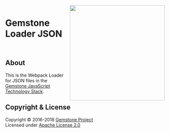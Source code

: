 
<img src="https://rawgit.com/gemstonejs/gemstone-artwork/master/gemstone-logo-white.svg" width="300" align="right" alt=""/>

Gemstone Loader JSON
====================

<p/>
<img src="https://nodei.co/npm/gemstone-loader-json.png?downloads=true&stars=true" alt=""/>
<p/>
<img src="https://david-dm.org/rse/gemstone-loader-json.png" alt=""/>

About
-----

This is the Webpack Loader for JSON files in the
[Gemstone JavaScript Technology Stack](http://gemstonejs.com).

Copyright &amp; License
-----------------------

Copyright &copy; 2016-2018 [Gemstone Project](http://gemstonejs.com)<br/>
Licensed under [Apache License 2.0](https://spdx.org/licenses/Apache-2.0)

